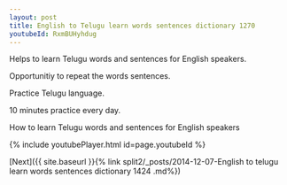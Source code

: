 ```yaml
---
layout: post
title: English to Telugu learn words sentences dictionary 1270 
youtubeId: RxmBUHyhdug
---
```

 
 
Helps to learn Telugu words and sentences for English speakers.

Opportunitiy to repeat the words sentences. 

Practice Telugu language. 
 
10 minutes practice every day. 
 
How to learn Telugu words and sentences for English speakers 
 
{% include youtubePlayer.html id=page.youtubeId %}
 
 
[Next]({{ site.baseurl }}{% link  split2/_posts/2014-12-07-English to telugu learn words sentences dictionary 1424 .md%})
 
